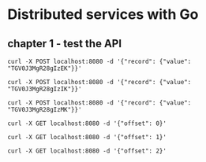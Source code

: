 # Distributed services with Go

## chapter 1 - test the API

```shell
curl -X POST localhost:8080 -d '{"record": {"value": "TGV0J3MgR28gIzEK"}}'

curl -X POST localhost:8080 -d '{"record": {"value": "TGV0J3MgR28gIzIK"}}'

curl -X POST localhost:8080 -d '{"record": {"value": "TGV0J3MgR28gIzMK"}}'

curl -X GET localhost:8080 -d '{"offset": 0}'

curl -X GET localhost:8080 -d '{"offset": 1}'

curl -X GET localhost:8080 -d '{"offset": 2}'
```

